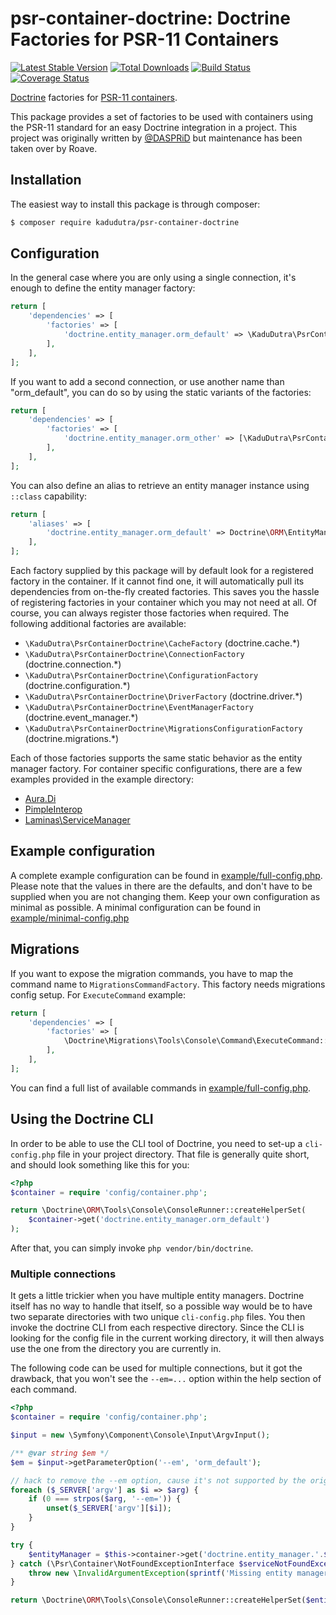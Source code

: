 # psr-container-doctrine: Doctrine Factories for PSR-11 Containers

[![Latest Stable Version](https://poser.pugx.org/roave/psr-container-doctrine/v/stable)](https://packagist.org/packages/roave/psr-container-doctrine)
[![Total Downloads](https://poser.pugx.org/roave/psr-container-doctrine/downloads)](https://packagist.org/packages/roave/psr-container-doctrine)
[![Build Status](https://api.travis-ci.org/roave/psr-container-doctrine.png?branch=master)](http://travis-ci.org/roave/psr-container-doctrine)
[![Coverage Status](https://coveralls.io/repos/roave/psr-container-doctrine/badge.png?branch=master)](https://coveralls.io/r/roave/psr-container-doctrine)

[Doctrine](https://github.com/doctrine) factories for [PSR-11 containers](https://github.com/php-fig/fig-standards/blob/master/accepted/PSR-11-container.md).

This package provides a set of factories to be used with containers using the PSR-11 standard for an easy
Doctrine integration in a project. This project was originally written by
[@DASPRiD](https://github.com/DASPRiD/container-interop-doctrine) but maintenance has been taken over by Roave.

## Installation

The easiest way to install this package is through composer:

```bash
$ composer require kadudutra/psr-container-doctrine
```

## Configuration

In the general case where you are only using a single connection, it's enough to define the entity manager factory:

```php
return [
    'dependencies' => [
        'factories' => [
            'doctrine.entity_manager.orm_default' => \KaduDutra\PsrContainerDoctrine\EntityManagerFactory::class,
        ],
    ],
];
```

If you want to add a second connection, or use another name than "orm_default", you can do so by using the static
variants of the factories:

```php
return [
    'dependencies' => [
        'factories' => [
            'doctrine.entity_manager.orm_other' => [\KaduDutra\PsrContainerDoctrine\EntityManagerFactory::class, 'orm_other'],
        ],
    ],
];
```

You can also define an alias to retrieve an entity manager instance using `::class` capability:
```php
return [
    'aliases' => [
        'doctrine.entity_manager.orm_default' => Doctrine\ORM\EntityManagerInterface::class,
    ],
];
```

Each factory supplied by this package will by default look for a registered factory in the container. If it cannot find
one, it will automatically pull its dependencies from on-the-fly created factories. This saves you the hassle of
registering factories in your container which you may not need at all. Of course, you can always register those
factories when required. The following additional factories are available:

- ```\KaduDutra\PsrContainerDoctrine\CacheFactory``` (doctrine.cache.*)
- ```\KaduDutra\PsrContainerDoctrine\ConnectionFactory``` (doctrine.connection.*)
- ```\KaduDutra\PsrContainerDoctrine\ConfigurationFactory``` (doctrine.configuration.*)
- ```\KaduDutra\PsrContainerDoctrine\DriverFactory``` (doctrine.driver.*)
- ```\KaduDutra\PsrContainerDoctrine\EventManagerFactory``` (doctrine.event_manager.*)
- ```\KaduDutra\PsrContainerDoctrine\MigrationsConfigurationFactory``` (doctrine.migrations.*)

Each of those factories supports the same static behavior as the entity manager factory. For container specific
configurations, there are a few examples provided in the example directory:

- [Aura.Di](example/aura-di.php)
- [PimpleInterop](example/pimple-interop.php)
- [Laminas\ServiceManager](example/laminas-servicemanager.php)

## Example configuration

A complete example configuration can be found in [example/full-config.php](example/full-config.php). Please note that
the values in there are the defaults, and don't have to be supplied when you are not changing them. Keep your own
configuration as minimal as possible. A minimal configuration can be found in
[example/minimal-config.php](example/minimal-config.php)

## Migrations

If you want to expose the migration commands, you have to map the command name to `MigrationsCommandFactory`.  This factory needs migrations config setup.
For `ExecuteCommand` example:

```php
return [
    'dependencies' => [
        'factories' => [
            \Doctrine\Migrations\Tools\Console\Command\ExecuteCommand::class => \KaduDutra\PsrContainerDoctrine\MigrationsCommandFactory::class,
        ],
    ],
];
```

You can find a full list of available commands in [example/full-config.php](example/full-config.php).

## Using the Doctrine CLI

In order to be able to use the CLI tool of Doctrine, you need to set-up a ```cli-config.php``` file in your project
directory. That file is generally quite short, and should look something like this for you:

```php
<?php
$container = require 'config/container.php';

return \Doctrine\ORM\Tools\Console\ConsoleRunner::createHelperSet(
    $container->get('doctrine.entity_manager.orm_default')
);
```

After that, you can simply invoke ```php vendor/bin/doctrine```.

### Multiple connections

It gets a little trickier when you have multiple entity managers. Doctrine itself has no way to handle that itself, so
a possible way would be to have two separate directories with two unique ```cli-config.php``` files. You then invoke the
doctrine CLI from each respective directory. Since the CLI is looking for the config file in the current working
directory, it will then always use the one from the directory you are currently in.

The following code can be used for multiple connections, but it got the drawback, that you won't see the `--em=...`
option within the help section of each command.

```php
<?php
$container = require 'config/container.php';

$input = new \Symfony\Component\Console\Input\ArgvInput();

/** @var string $em */
$em = $input->getParameterOption('--em', 'orm_default');

// hack to remove the --em option, cause it's not supported by the original ConsoleRunner.
foreach ($_SERVER['argv'] as $i => $arg) {
    if (0 === strpos($arg, '--em=')) {
        unset($_SERVER['argv'][$i]);
    }
}

try {
    $entityManager = $this->container->get('doctrine.entity_manager.'.$em);
} catch (\Psr\Container\NotFoundExceptionInterface $serviceNotFoundException) {
    throw new \InvalidArgumentException(sprintf('Missing entity manager with name "%s"', $entityManagerName));
}

return \Doctrine\ORM\Tools\Console\ConsoleRunner::createHelperSet($entityManager);
```
